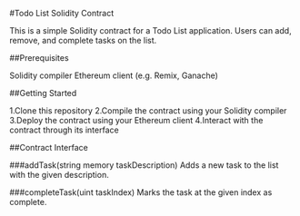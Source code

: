 #Todo List Solidity Contract

This is a simple Solidity contract for a Todo List application. Users can add, remove, and complete tasks on the list.

##Prerequisites

Solidity compiler
Ethereum client (e.g. Remix, Ganache)

##Getting Started

1.Clone this repository
2.Compile the contract using your Solidity compiler
3.Deploy the contract using your Ethereum client
4.Interact with the contract through its interface


##Contract Interface

###addTask(string memory taskDescription)
Adds a new task to the list with the given description.

###completeTask(uint taskIndex)
Marks the task at the given index as complete.






